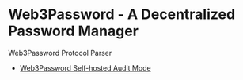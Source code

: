 # Web3Password - A Decentralized Password Manager
Web3Password Protocol Parser

- [Web3Password Self-hosted Audit Mode](https://web3password.com/help/self-hosted/)
